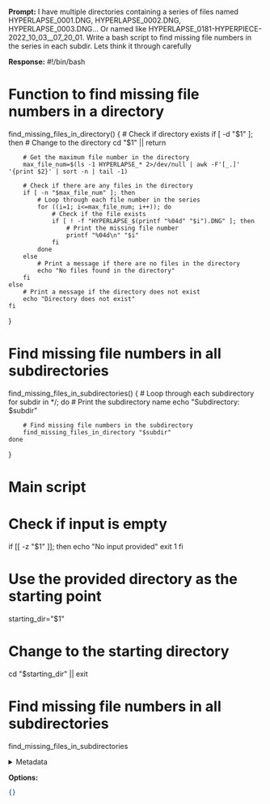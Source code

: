 **Prompt:**
I have multiple directories containing a series of files named HYPERLAPSE_0001.DNG, HYPERLAPSE_0002.DNG, HYPERLAPSE_0003.DNG... Or named like HYPERLAPSE_0181-HYPERPIECE-2022_10_03__07_20_01.  Write a bash script to find missing file numbers in the series in each subdir. Lets think it through carefully


**Response:**
#!/bin/bash

# Function to find missing file numbers in a directory
find_missing_files_in_directory() {
    # Check if directory exists
    if [ -d "$1" ]; then
        # Change to the directory
        cd "$1" || return

        # Get the maximum file number in the directory
        max_file_num=$(ls -1 HYPERLAPSE_* 2>/dev/null | awk -F'[_.]' '{print $2}' | sort -n | tail -1)

        # Check if there are any files in the directory
        if [ -n "$max_file_num" ]; then
            # Loop through each file number in the series
            for ((i=1; i<=max_file_num; i++)); do
                # Check if the file exists
                if [ ! -f "HYPERLAPSE_$(printf "%04d" "$i").DNG" ]; then
                    # Print the missing file number
                    printf "%04d\n" "$i"
                fi
            done
        else
            # Print a message if there are no files in the directory
            echo "No files found in the directory"
        fi
    else
        # Print a message if the directory does not exist
        echo "Directory does not exist"
    fi
}

# Find missing file numbers in all subdirectories
find_missing_files_in_subdirectories() {
    # Loop through each subdirectory
    for subdir in */; do
        # Print the subdirectory name
        echo "Subdirectory: $subdir"
        
        # Find missing file numbers in the subdirectory
        find_missing_files_in_directory "$subdir"
    done
}

# Main script

# Check if input is empty
if [[ -z "$1" ]]; then
    echo "No input provided"
    exit 1
fi

# Use the provided directory as the starting point
starting_dir="$1"

# Change to the starting directory
cd "$starting_dir" || exit

# Find missing file numbers in all subdirectories
find_missing_files_in_subdirectories

<details><summary>Metadata</summary>

- Duration: 11492 ms
- Datetime: 2023-10-05T18:54:10.771095
- Model: gpt-3.5-turbo-0613

</details>

**Options:**
```json
{}
```


